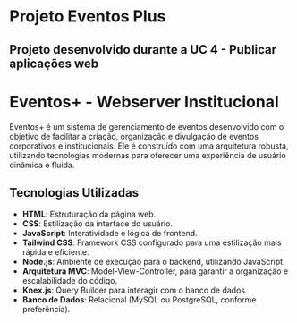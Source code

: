 # Projeto Eventos Plus

## Projeto desenvolvido durante a UC 4 - Publicar aplicações web

# Eventos+ - Webserver Institucional

Eventos+ é um sistema de gerenciamento de eventos desenvolvido com o objetivo de facilitar a criação, organização e divulgação de eventos corporativos e institucionais. Ele é construído com uma arquitetura robusta, utilizando tecnologias modernas para oferecer uma experiência de usuário dinâmica e fluida.

## Tecnologias Utilizadas

- **HTML**: Estruturação da página web.
- **CSS**: Estilização da interface do usuário.
- **JavaScript**: Interatividade e lógica de frontend.
- **Tailwind CSS**: Framework CSS configurado para uma estilização mais rápida e eficiente.
- **Node.js**: Ambiente de execução para o backend, utilizando JavaScript.
- **Arquitetura MVC**: Model-View-Controller, para garantir a organização e escalabilidade do código.
- **Knex.js**: Query Builder para interagir com o banco de dados.
- **Banco de Dados**: Relacional (MySQL ou PostgreSQL, conforme preferência).